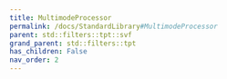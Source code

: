 ```yaml
---
title: MultimodeProcessor
permalink: /docs/StandardLibrary#MultimodeProcessor
parent: std::filters::tpt::svf
grand_parent: std::filters::tpt
has_children: False
nav_order: 2
---
```

